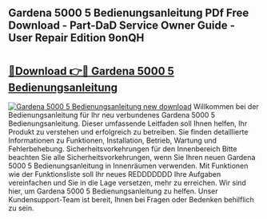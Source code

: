 ## Gardena 5000 5 Bedienungsanleitung PDf Free Download - Part-DaD Service Owner Guide - User Repair Edition 9onQH

# <h2><a href="http://df2ljw.blite.top/?on=Gardena+5000+5+Bedienungsanleitung">🔗Download 👉🔴 Gardena 5000 5 Bedienungsanleitung</a></h2>

[![Gardena 5000 5 Bedienungsanleitung new download](https://i.imgur.com/lujVjoI.png)](http://df2ljw.blite.top/?on=Gardena+5000+5+Bedienungsanleitung)
Willkommen bei der Bedienungsanleitung für Ihr neu verbundenes Gardena 5000 5 Bedienungsanleitung. Dieser umfassende Leitfaden soll Ihnen helfen, Ihr Produkt zu verstehen und erfolgreich zu betreiben. Sie finden detaillierte Informationen zu Funktionen, Installation, Betrieb, Wartung und Fehlerbehebung. Sicherheitsvorkehrungen für den Innenbereich Bitte beachten Sie alle Sicherheitsvorkehrungen, wenn Sie Ihren neuen Gardena 5000 5 Bedienungsanleitung in Innenräumen verwenden. Mit Funktionen wie der Funktionsliste soll Ihr neues REDDDDDDD Ihre Aufgaben vereinfachen und Sie in die Lage versetzen, mehr zu erreichen. Wir sind hier, um Gardena 5000 5 Bedienungsanleitung zu helfen. Unser Kundensupport-Team ist bereit, Ihnen bei Fragen oder Bedenken behilflich zu sein.

